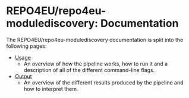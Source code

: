 # REPO4EU/repo4eu-modulediscovery: Documentation

The REPO4EU/repo4eu-modulediscovery documentation is split into the following pages:

- [Usage](usage.md)
  - An overview of how the pipeline works, how to run it and a description of all of the different command-line flags.
- [Output](output.md)
  - An overview of the different results produced by the pipeline and how to interpret them.
